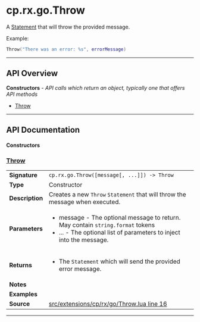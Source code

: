 # cp.rx.go.Throw

A [Statement](cp.rx.go.Statement.md) that will throw the provided message.

Example:

```lua
Throw("There was an error: %s", errorMessage)
```

---

## API Overview
**Constructors** - _API calls which return an object, typically one that offers API methods_
 * [Throw](#throw)


---

## API Documentation

#### Constructors


### [Throw](#throw)

|                                             |                                                                                     |
| --------------------------------------------|-------------------------------------------------------------------------------------|
| **Signature**                               | `cp.rx.go.Throw([message[, ...]]) -> Throw`                                                                    |
| **Type**                                    | Constructor                                                                     |
| **Description**                             | Creates a new `Throw` `Statement` that will throw the message when executed.                                                                     |
| **Parameters**                              | <ul><li>message  - The optional message to return. May contain `string.format` tokens</li><li>...      - The optional list of parameters to inject into the message.</li></ul> |
| **Returns**                                 | <ul><li>The `Statement` which will send the provided error message.</li></ul>          |
| **Notes**                                   | <ul></ul> |
| **Examples**                                | <ul></ul> |
| **Source**                                  | [src/extensions/cp/rx/go/Throw.lua line 16](https://github.com/CommandPost/CommandPost/blob/develop/src/extensions/cp/rx/go/Throw.lua#L16) |

---

